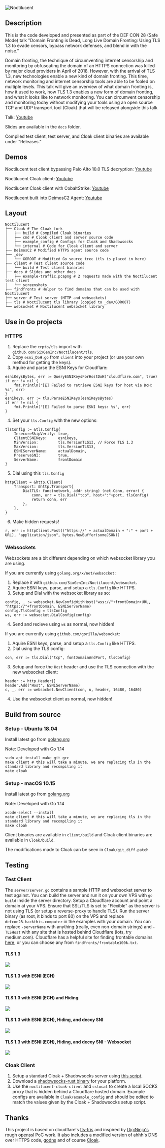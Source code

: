
![Noctilucent](docs/Noctilucent.jpeg)

## Description

This is the code developed and presented as part of the DEF CON 28 (Safe Mode) talk "Domain Fronting is Dead, Long Live Domain Fronting: Using TLS 1.3 to evade censors, bypass network defenses, and blend in with the noise."

Domain fronting, the technique of circumventing internet censorship and monitoring by obfuscating the domain of an HTTPS connection was killed by major cloud providers in April of 2018. However, with the arrival of TLS 1.3, new technologies enable a new kind of domain fronting. This time, network monitoring and internet censorship tools are able to be fooled on multiple levels. This talk will give an overview of what domain fronting is, how it used to work, how TLS 1.3 enables a new form of domain fronting, and what it looks like to network monitoring. You can circumvent censorship and monitoring today without modifying your tools using an open source TCP and UDP transport tool (Cloak) that will be released alongside this talk.

Talk: [Youtube](https://youtu.be/TDg092qe50g)

Slides are available in the `docs` folder.

Compiled test client, test server, and Cloak client binaries are available under "Releases."

## Demos

Noctilucent test client bypassing Palo Alto 10.0 TLS decryption: [Youtube](https://youtu.be/TDg092qe50g?t=1002)

Noctilucent Cloak client: [Youtube](https://youtu.be/TDg092qe50g?t=1192)

Noctilucent Cloak client with CobaltStrike: [Youtube](https://youtu.be/TDg092qe50g?t=1322)

Noctilucent built into DeimosC2 Agent: [Youtube](https://youtu.be/TDg092qe50g?t=1417)

## Layout

```
Noctilucent
├── Cloak # The Cloak fork
│   ├── build # Compiled Cloak binaries 
│   ├── cmd # Cloak client and server source code
│   ├── example_config # Configs for Cloak and Shadowsocks
│   └── internal # Code for Cloak client and server
├── DeimosC2 # Modified HTTPS agent source code
├── _dev
│   └── GOROOT # Modified Go source tree (tls is placed in here)
├── client # Test client source code
│   └── build # Test client binaries
├── docs # Slides and other docs
│   ├── example-traffic.pcapng # 2 requests made with the Noctilucent test client
│   └── screenshots
├── findfronts # Helper to find domains that can be used with Noctilucent
├── server # Test server (HTTP and websockets)
├── tls # Noctilucent tls library (copied to _dev/GOROOT)
└── websocket # Noctilucent websocket library
```

## Use in Go projects

### HTTPS

1. Replace the `crpto/tls` import with `github.com/SixGenInc/Noctilucent/tls`.
2. Copy `esni_DoH.go` from `client` into your project (or use your own method for getting the keys).
3. Aquire and parse the ESNI Keys for Cloudflare:

```
esniKeysBytes, err := QueryESNIKeysForHostDoH("cloudflare.com", true)
if err != nil {
	fmt.Println("[E] Failed to retrieve ESNI keys for host via DoH: %s", err)
}
esnikeys, err := tls.ParseESNIKeys(esniKeysBytes)
if err != nil {
	fmt.Println("[E] Failed to parse ESNI keys: %s", err)
}
```

4. Set your `tls.Config` with the new options:

```
tlsConfig := &tls.Config{
	InsecureSkipVerify: true,
	ClientESNIKeys:     esnikeys,
	MinVersion:         tls.VersionTLS13, // Force TLS 1.3
	MaxVersion:         tls.VersionTLS13,
	ESNIServerName:     actualDomain,
	PreserveSNI:        true,
	ServerName:         frontDomain
}
```

5. Dial using this `tls.Config`

```
httpClient = &http.Client{
	Transport: &http.Transport{
		DialTLS: func(network, addr string) (net.Conn, error) {
			conn, err = tls.Dial("tcp", host+":"+port, tlsConfig)
			return conn, err
		},
	},
}
```

6. Make hidden requests!

```
r, err := httpClient.Post(("https://" + actualDomain + ":" + port + URL), "application/json", bytes.NewBuffer(someJSON))
```

### Websockets

Websockets are a bit different depending on which websocket library you are using. 

If you are currently using `golang.org/x/net/websocket`:

1. Replace it with `github.com/SixGenInc/Noctilucent/websocket`.
2. Aquire ESNI keys, parse, and setup a `tls.Config` like HTTPS.
3. Setup and Dial with the websocket library as so:

```
config, _ := websocket.NewConfigWithHost("wss://"+frontDomain+URL, "https://"+frontDomain, ESNIServerName)
config.TlsConfig = tlsConfig
ws, err := websocket.DialConfig(config)
```

4. Send and recieve using `ws` as normal, now hidden!

If you are currently using `github.com/gorilla/websocket`:

1. Aquire ESNI keys, parse, and setup a `tls.Config` like HTTPS.
2. Dial using the TLS config:

```
con, err := tls.Dial("tcp", fontDomainAndPort, tlsConfig)
```

3. Setup and force the `Host` header and use the TLS connection with the new websocket client:

```
header := http.Header{}
header.Add("Host", ESNIServerName)
c, _, err := websocket.NewClient(con, u, header, 16480, 16480)
```

4. Use the websocket client as normal, now hidden!

## Build from source

### Setup - Ubuntu 18.04
Install latest go from [golang.org](https://golang.org/dl/)

Note: Developed with Go 1.14

```
sudo apt install make git gcc
make client # this will take a minute, we are replacing tls in the standard library and recompiling it
make cloak
```
### Setup - macOS 10.15

Install latest go from [golang.org](https://golang.org/dl/)

Note: Developed with Go 1.14

```
xcode-select --install
make client # this will take a minute, we are replacing tls in the standard library and recompiling it
make cloak
```
Client binaries are available in `client/build` and Cloak client binaries are available in `Cloak/build`.

The modifications made to Cloak can be seen in `Cloak/git_diff.patch`

## Testing

### Test Client

The `server/server.go` contains a sample HTTP and websocket server to test against.
You can build the server and run it on your own VPS with `go build` inside the server directory.
Setup a Cloudflare account and point a domain at your VPS. Ensure that SSL/TLS is set to "Flexible"
as the server is not using TLS (or setup a reverse-proxy to handle TLS). Run the server binary (as root, it binds to port 80) on the VPS and 
replace `defcon28.hackthis.computer` in the examples with your domain. You can replace `-serverName` 
with anything (really, even non-domain strings) and `-TLSHost`
with any site that is hosted behind Cloudflare (lots, try medium.com).
Cloudflare has a helpful site for finding frontable domains [here](https://www.cloudflare.com/case-studies/), or you can choose any from `findfronts/frontable100k.txt`.

#### TLS 1.3

![](docs/screenshots/plain-https.png)

#### TLS 1.3 with ESNI (ECH)

![](docs/screenshots/esni-https.png)

#### TLS 1.3 with ESNI (ECH) and Hiding

![](docs/screenshots/fonted-no-sni.png)

#### TLS 1.3 with ESNI (ECH), Hiding, and decoy SNI

![](docs/screenshots/fonted-with-sni.png)

#### TLS 1.3 with ESNI (ECH), Hiding, and decoy SNI - Websocket

![](docs/screenshots/websocket.png)

### Cloak Client

1. Setup a standard Cloak + Shadowsocks server using [this script](https://github.com/HirbodBehnam/Shadowsocks-Cloak-Installer/blob/master/Cloak2-Installer.sh).
2. Download a [shadowsocks-rust binary](https://github.com/shadowsocks/shadowsocks-rust/releases) for your platform.
3. Use the `noctilucent-cloak-client` and `sslocal` to create a local SOCKS proxy that is hidden behind a Cloudflare hosted domain. Example configs are available in `Cloak/example_config` and should be edited to match the values given by the Cloak + Shadowsocks setup script.


## Thanks

This project is based on cloudflare's [tls-tris](https://github.com/cloudflare/tls-tris) and inspired by [DigiNinja's](https://digi.ninja/blog/cloudflare_example.php) rough openssl PoC work. It also includes a modified version of ahhh's DNS over HTTPS code, [godns](https://github.com/ahhh/godns) and of course [Cloak](https://github.com/cbeuw/Cloak).
